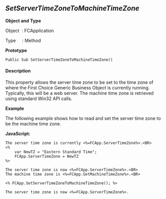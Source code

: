 _SetServerTimeZoneToMachineTimeZone_
------------------------------------

**Object and Type**

Object  : FCApplication

Type     : Method

**Prototype**

```
Public Sub SetServerTimeZoneToMachineTimeZone()
```

#### Description

This property allows the server time zone to be set to the time zone of where the First Choice Generic Business Object is currently running. Typically, this will be a web server. The machine time zone is retrieved using standard Win32 API calls.                                           

**Example**

The following example shows how to read and set the server time zone to be the machine time zone.

**JavaScript:**
```
The server time zone is currently <%=FCApp.ServerTimeZone%>.<BR>
<%
	var NewTZ = "Eastern Standard Time";
	FCApp.ServerTimeZone = NewTZ
%>

The server time zone is now <%=FCApp.ServerTimeZone%>.<BR>
The machine time zone is <%=FCApp.GetMachineTimeZone%>.<BR>

<% FCApp.SetServerTimeZoneToMachineTimeZone(); %>

The server time zone is now <%=FCApp.ServerTimeZone%>.
```